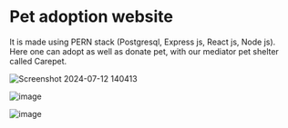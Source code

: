 ﻿# Pet adoption website 
 It is made using PERN stack (Postgresql, Express js, React js, Node js).<br>
Here one can adopt as well as donate pet, with our mediator pet shelter called Carepet.

![Screenshot 2024-07-12 140413](https://github.com/user-attachments/assets/ad180c57-faeb-44d9-bce0-fa87e7b8e321)

![image](https://github.com/user-attachments/assets/f345c063-ddb8-4cb0-a7c4-08502389d1b9)

![image](https://github.com/user-attachments/assets/a43d26f9-bb1e-456d-8665-0820695fe950)




